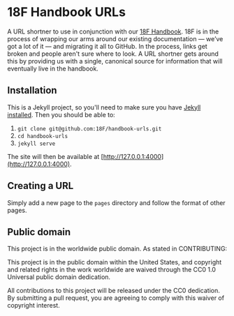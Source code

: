 # 18F Handbook URLs

A URL shortner to use in conjunction with our [18F Handbook](https://github.com/18F/handbook/). 18F is in the process of wrapping our arms around our existing documentation &mdash; we&rsquo;ve got a lot of it &mdash; and migrating it all to GitHub. In the process, links get broken and people aren't sure where to look. A URL shortner gets around this by providing us with a single, canonical source for information that will eventually live in the handbook.

## Installation

This is a Jekyll project, so you'll need to make sure you have [Jekyll installed](http://jekyllrb.com/docs/installation/). Then you should be able to:

1. `git clone git@github.com:18F/handbook-urls.git`
2. `cd handbook-urls`
3. `jekyll serve`

The site will then be available at [http://127.0.0.1:4000](http://127.0.0.1:4000).

## Creating a URL

Simply add a new page to the `pages` directory and follow the format of other pages. 

## Public domain

This project is in the worldwide public domain. As stated in CONTRIBUTING:

This project is in the public domain within the United States, and copyright and related rights in the work worldwide are waived through the CC0 1.0 Universal public domain dedication.

All contributions to this project will be released under the CC0 dedication. By submitting a pull request, you are agreeing to comply with this waiver of copyright interest.
